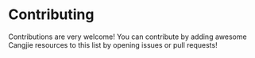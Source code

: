 # Contributing

Contributions are very welcome! You can contribute by adding awesome Cangjie resources to this list by opening issues or pull requests!
